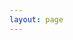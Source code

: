 ```yaml
---
layout: page
---
```

<br>

<div data-tf-widget="aDWrvC9F" data-tf-on-submit="onTypeformSubmit" style="width:100%;height:600px;"></div>
<script src="//embed.typeform.com/next/embed.js"></script>
